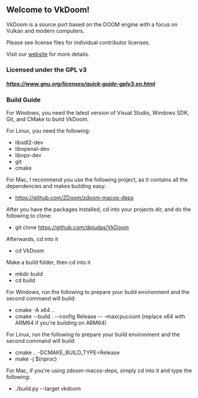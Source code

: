 ## Welcome to VkDoom!

VkDoom is a source port based on the DOOM engine with a focus on Vulkan and modern computers.

Please see license files for individual contributor licenses.

Visit our [website](https://vkdoom.org) for more details.

### Licensed under the GPL v3
##### https://www.gnu.org/licenses/quick-guide-gplv3.en.html

### Build Guide

For Windows, you need the latest version of Visual Studio, Windows SDK, Git, and CMake to build VkDoom.

For Linux, you need the following:
* libsdl2-dev
* libopenal-dev
* libvpx-dev
* git
* cmake

For Mac, I recommend you use the following project, as it contains all the dependencies and makes building easy:
* https://github.com/ZDoom/zdoom-macos-deps

After you have the packages installed, cd into your projects dir, and do the following to clone:
* git clone https://github.com/dpjudas/VkDoom

Afterwards, cd into it
* cd VkDoom

Make a build folder, then cd into it
* mkdir build
* cd build

For Windows, run the following to prepare your build environment and the second command will build:
* cmake -A x64 ..
* cmake --build . --config Release -- -maxcpucount
(replace x64 with ARM64 if you're building on ARM64)

For Linux, run the following to prepare your build environment and the second command will build:
* cmake .. -DCMAKE_BUILD_TYPE=Release
* make -j $(nproc)

For Mac, if you're using zdoom-macos-deps, simply cd into it and type the following:
* ./build.py --target vkdoom
